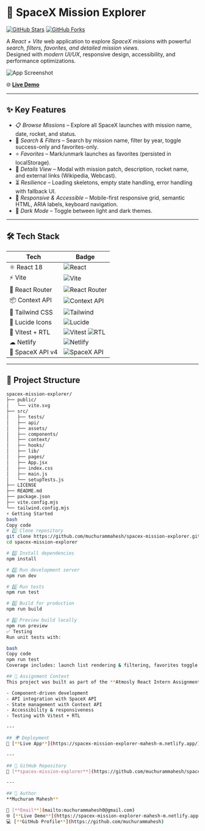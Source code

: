 # 🚀 SpaceX Mission Explorer  

[![GitHub Stars](https://img.shields.io/github/stars/muchurammahesh/spacex-mission-explorer?style=flat&logo=github)](https://github.com/muchurammahesh/spacex-mission-explorer/stargazers)
[![GitHub Forks](https://img.shields.io/github/forks/muchurammahesh/spacex-mission-explorer?style=flat&logo=github)](https://github.com/muchurammahesh/spacex-mission-explorer/network/members)

A *React + Vite* web application to explore *SpaceX missions* with powerful *search, filters, favorites, and detailed mission views*.  
Designed with *modern UI/UX*, responsive design, accessibility, and performance optimizations.  

![App Screenshot](https://github.com/user-attachments/assets/235d57ee-d51a-4463-8276-0508fd2eae29)

🌐 [**Live Demo**](https://spacex-mission-explorer-mahesh-m.netlify.app/)

---

## ✨ Key Features  

- 📋 *Browse Missions* – Explore all SpaceX launches with mission name, date, rocket, and status.  
- 🔎 *Search & Filters* – Search by mission name, filter by year, toggle success-only and favorites-only.  
- ⭐ *Favorites* – Mark/unmark launches as favorites (persisted in localStorage).  
- 📄 *Details View* – Modal with mission patch, description, rocket name, and external links (Wikipedia, Webcast).  
- ⏳ *Resilience* – Loading skeletons, empty state handling, error handling with fallback UI.  
- 📱 *Responsive & Accessible* – Mobile-first responsive grid, semantic HTML, ARIA labels, keyboard navigation.  
- 🌙 *Dark Mode* – Toggle between light and dark themes.  

---

## 🛠 Tech Stack  

| Tech | Badge |
|------|-------|
| ⚛ React 18 | ![React](https://img.shields.io/badge/React-18-blue?logo=react) |
| ⚡ Vite | ![Vite](https://img.shields.io/badge/Vite-B73BFE?logo=vite&logoColor=FFD62E) |
| 🧭 React Router | ![React Router](https://img.shields.io/badge/React%20Router-CA4245?logo=react-router&logoColor=fff) |
| 📦 Context API | ![Context API](https://img.shields.io/badge/Context%20API-61DAFB?logo=react) |
| 🎨 Tailwind CSS | ![Tailwind](https://img.shields.io/badge/Tailwind_CSS-38B2AC?logo=tailwind-css&logoColor=white) |
| 🎯 Lucide Icons | ![Lucide](https://img.shields.io/badge/Lucide%20Icons-black?logo=lucide&logoColor=white) |
| 🧪 Vitest + RTL | ![Vitest](https://img.shields.io/badge/Vitest-6E9F18?logo=vitest&logoColor=white) ![RTL](https://img.shields.io/badge/RTL-FF4154?logo=testing-library&logoColor=white) |
| ☁ Netlify | ![Netlify](https://img.shields.io/badge/Netlify-00C7B7?logo=netlify&logoColor=white) |
| 🚀 SpaceX API v4 | ![SpaceX API](https://img.shields.io/badge/SpaceX%20API-v4-blue?logo=spacex&logoColor=white) |

---

## 📂 Project Structure  

```bash
spacex-mission-explorer/
├── public/
│   └── vite.svg
├── src/
│   ├── tests/
│   ├── api/
│   ├── assets/
│   ├── components/
│   ├── context/
│   ├── hooks/
│   ├── lib/
│   ├── pages/
│   ├── App.jsx
│   ├── index.css
│   ├── main.js
│   └── setupTests.js
├── LICENSE
├── README.md
├── package.json
├── vite.config.mjs
└── tailwind.config.mjs
⚡ Getting Started
bash
Copy code
# 1️⃣ Clone repository
git clone https://github.com/muchurammahesh/spacex-mission-explorer.git
cd spacex-mission-explorer

# 2️⃣ Install dependencies
npm install

# 3️⃣ Run development server
npm run dev

# 4️⃣ Run tests
npm run test

# 5️⃣ Build for production
npm run build

# 6️⃣ Preview build locally
npm run preview
✅ Testing
Run unit tests with:

bash
Copy code
npm run test
Coverage includes: launch list rendering & filtering, favorites toggle & persistence, and mission details modal.

## 📖 Assignment Context  
This project was built as part of the **Atmosly React Intern Assignment**, focusing on:  

- Component-driven development  
- API integration with SpaceX API  
- State management with Context API  
- Accessibility & responsiveness  
- Testing with Vitest + RTL  

---

## 🌍 Deployment  
🔗 [**Live App**](https://spacex-mission-explorer-mahesh-m.netlify.app/)

---

## 📌 GitHub Repository  
🔗 [**spacex-mission-explorer**](https://github.com/muchurammahesh/spacex-mission-explorer)

---

## 👤 Author  
**Muchuram Mahesh**  

📧 [**Email**](mailto:muchurammahesh0@gmail.com)  
🌐 [**Live Demo**](https://spacex-mission-explorer-mahesh-m.netlify.app/)  
💻 [**GitHub Profile**](https://github.com/muchurammahesh)
